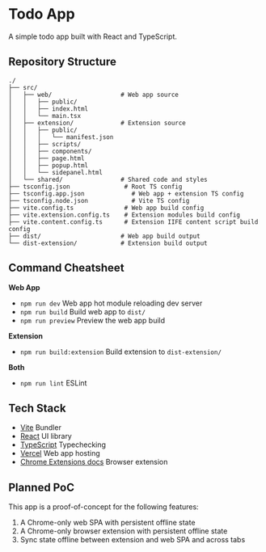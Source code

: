 # Todo App

A simple todo app built with React and TypeScript.

## Repository Structure

```
./
├── src/
│   ├── web/                   # Web app source
│   │   ├── public/
│   │   ├── index.html
│   │   └── main.tsx
│   ├── extension/             # Extension source
│   │   ├── public/
│   │   │   └── manifest.json
│   │   ├── scripts/
│   │   ├── components/
│   │   ├── page.html
│   │   ├── popup.html
│   │   └── sidepanel.html
│   └── shared/                # Shared code and styles
├── tsconfig.json               # Root TS config
├── tsconfig.app.json             # Web app + extension TS config
├── tsconfig.node.json            # Vite TS config
├── vite.config.ts              # Web app build config
├── vite.extension.config.ts    # Extension modules build config
├── vite.content.config.ts      # Extension IIFE content script build config
├── dist/                      # Web app build output
└── dist-extension/            # Extension build output
```

## Command Cheatsheet

**Web App**

- `npm run dev` Web app hot module reloading dev server
- `npm run build` Build web app to `dist/`
- `npm run preview` Preview the web app build

**Extension**

- `npm run build:extension` Build extension to `dist-extension/`

**Both**

- `npm run lint` ESLint

## Tech Stack

- [Vite](https://vite.dev/guide/) Bundler
- [React](https://react.dev/) UI library
- [TypeScript](https://www.typescriptlang.org/docs/) Typechecking
- [Vercel](https://vercel.com/docs) Web app hosting
- [Chrome Extensions docs](https://developer.chrome.com/docs/extensions) Browser extension

## Planned PoC

This app is a proof-of-concept for the following features:

1. A Chrome-only web SPA with persistent offline state
2. A Chrome-only browser extension with persistent offline state
3. Sync state offline between extension and web SPA and across tabs
